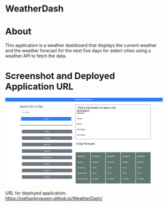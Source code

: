 # WeatherDash

# About
This application is a weather dashboard that displays the current weather and the weather forecast for the next five days for select cities using a weather API to fetch the data.

# Screenshot and Deployed Application URL

![picture of website](/assets/images/weatherdash.png "screenshot of page")

URL for deployed application: 
https://nathanknguyen.github.io/WeatherDash/